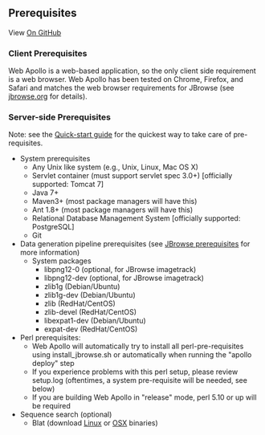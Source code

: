 ## Prerequisites

View <a href="https://github.com/GMOD/Apollo/blob/master/docs/Developer.md">On GitHub</a>


### Client Prerequisites

Web Apollo is a web-based application, so the only client side
requirement is a web browser. Web Apollo has been tested on Chrome, Firefox, and Safari
and matches the web browser requirements for JBrowse (see [jbrowse.org](http://jbrowse.org) for details).

### Server-side Prerequisites
Note: see the [Quick-start guide](Quick_start_guide.md) for the
quickest way to take care of pre-requisites.

-   System prerequisites
    -   Any Unix like system (e.g., Unix, Linux, Mac OS X)
    -   Servlet container (must support servlet spec 3.0+) [officially
        supported: Tomcat 7]
    -   Java 7+
    -   Maven3+ (most package managers will have this)
    -   Ant 1.8+ (most package managers will have this)
    -   Relational Database Management System [officially supported:
        PostgreSQL]
    -   Git
-   Data generation pipeline prerequisites (see [JBrowse
    prerequisites](http://gmod.org/wiki/JBrowse_Configuration_Guide) for more
    information)
    -   System packages
        -   libpng12-0 (optional, for JBrowse imagetrack)
        -   libpng12-dev (optional, for JBrowse imagetrack)
        -   zlib1g (Debian/Ubuntu)
        -   zlib1g-dev (Debian/Ubuntu)
        -   zlib (RedHat/CentOS)
        -   zlib-devel (RedHat/CentOS)
        -   libexpat1-dev (Debian/Ubuntu)
        -   expat-dev (RedHat/CentOS)
-   Perl prerequisites:
    -   Web Apollo will automatically try to install all perl-pre-requisites using install_jbrowse.sh or automatically when running the "apollo deploy" step
    -   If you experience problems with this perl setup, please review setup.log (oftentimes, a system pre-requisite will be needed, see below)
    -   If you are building Web Apollo in "release" mode, perl 5.10 or up will be required
-   Sequence search (optional)
    -   Blat (download
        [Linux](http://hgdownload.cse.ucsc.edu/admin/exe/linux.x86_64/)
        or
        [OSX](http://hgdownload.cse.ucsc.edu/admin/exe/macOSX.x86_64/|Mac)
        binaries)

